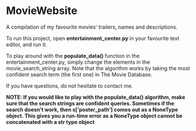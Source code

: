 # MovieWebsite
A compilation of my favourite movies' trailers, names and descriptions.

To run this project, open <b> entertainment_center.py </b> in your favourite
text editor, and run it. 

To play around with the <b> populate_data() </b> function in the
entertainment_center.py, simply change the elements in the
movie_search_string array. Note that the algorithm works by taking
the most confident search term (the first one) in The Movie Database.

If you have questions, do not hesitate to contact me.



<b> NOTE:<b>
If you would like to play with the populate_data() algorithm, make sure that 
the search strings are confident queries. Sometimes if the search doesn't work,
then <b> s['poster_path'] </b> comes out as a NoneType object. This gives you
a run-time error as a NoneType object cannot be concatenated with a str type 
object
 
